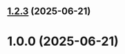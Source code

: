## [1.2.3](github.com/ldlidzhieva/git-extended/compare/1.0.0...1.2.3) (2025-06-21)



# 1.0.0 (2025-06-21)



